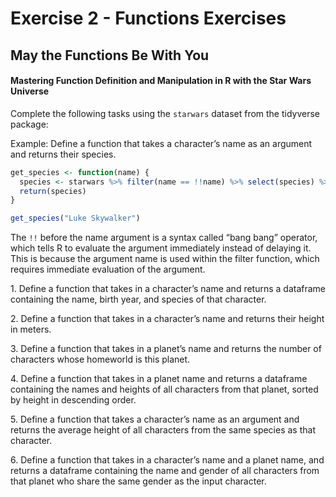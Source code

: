 Exercise 2 - Functions Exercises
================

## May the Functions Be With You

#### Mastering Function Definition and Manipulation in R with the Star Wars Universe

Complete the following tasks using the `starwars` dataset from the
tidyverse package:

Example: Define a function that takes a character’s name as an argument
and returns their species.

``` r
get_species <- function(name) {
  species <- starwars %>% filter(name == !!name) %>% select(species) %>% pull()
  return(species)
}

get_species("Luke Skywalker")
```

The `!!` before the name argument is a syntax called “bang bang”
operator, which tells R to evaluate the argument immediately instead of
delaying it. This is because the argument name is used within the filter
function, which requires immediate evaluation of the argument.

1\. Define a function that takes in a character’s name and returns a
dataframe containing the name, birth year, and species of that
character.

2\. Define a function that takes in a character’s name and returns their
height in meters.

3\. Define a function that takes in a planet’s name and returns the
number of characters whose homeworld is this planet.

4\. Define a function that takes in a planet name and returns a
dataframe containing the names and heights of all characters from that
planet, sorted by height in descending order.

5\. Define a function that takes a character’s name as an argument and
returns the average height of all characters from the same species as
that character.

6\. Define a function that takes in a character’s name and a planet
name, and returns a dataframe containing the name and gender of all
characters from that planet who share the same gender as the input
character.
